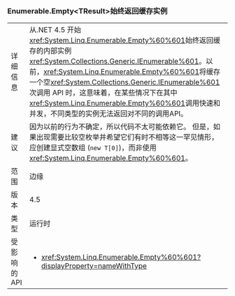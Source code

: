 ### <a name="enumerableemptylttresultgt-always-returns-cached-instance"></a>Enumerable.Empty&lt;TResult&gt;始终返回缓存实例

|   |   |
|---|---|
|详细信息|从.NET 4.5 开始<xref:System.Linq.Enumerable.Empty%60%601>始终返回缓存的内部实例<xref:System.Collections.Generic.IEnumerable%601>。以前，<xref:System.Linq.Enumerable.Empty%60%601>将缓存一个空<xref:System.Collections.Generic.IEnumerable%601>次调用 API 时，这意味着，在某些情况下在其中<xref:System.Linq.Enumerable.Empty%60%601>调用快速和并发，不同类型的实例无法返回对不同的调用API。|
|建议|因为以前的行为不确定，所以代码不太可能依赖它。 但是，如果出现需要比较空枚举并希望它们有时不相等这一罕见情形，应创建显式空数组 (<code>new T[0]</code>)，而非使用 <xref:System.Linq.Enumerable.Empty%60%601>。|
|范围|边缘|
|版本|4.5|
|类型|运行时|
|受影响的 API|<ul><li><xref:System.Linq.Enumerable.Empty%60%601?displayProperty=nameWithType></li></ul>|

